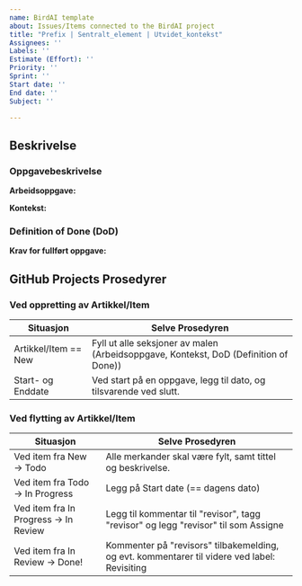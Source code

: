 ```yaml
---
name: BirdAI template
about: Issues/Items connected to the BirdAI project
title: "Prefix | Sentralt_element | Utvidet_kontekst"
Assignees: ''
Labels: ''
Estimate (Effort): ''
Priority: ''
Sprint: ''
Start date: ''
End date: ''
Subject: ''

---
```


## Beskrivelse

### Oppgavebeskrivelse
**Arbeidsoppgave:**

**Kontekst:**


### Definition of Done (DoD)
**Krav for fullført oppgave:**



## GitHub Projects Prosedyrer

### Ved oppretting av Artikkel/Item

| **Situasjon**       | **Selve Prosedyren**           |
|-------------|-----------------------| 
| Artikkel/Item == New | Fyll ut alle seksjoner av malen (Arbeidsoppgave, Kontekst, DoD (Definition of Done)) |
| Start- og Enddate | Ved start på en oppgave, legg til dato, og tilsvarende ved slutt.       | 


### Ved flytting av Artikkel/Item
| **Situasjon**       | **Selve Prosedyren**           |
|-------------|-----------------------|
| Ved item fra New → Todo | Alle merkander skal være fylt, samt tittel og beskrivelse.       | 
| Ved item fra Todo → In Progress | Legg på Start date (== dagens dato) |
| Ved item fra In Progress → In Review | Legg til kommentar til "revisor", tagg "revisor" og legg "revisor" til som Assigne |
| Ved item fra In Review → Done! | Kommenter på "revisors" tilbakemelding, og evt. kommentarer til videre ved label: Revisiting|
